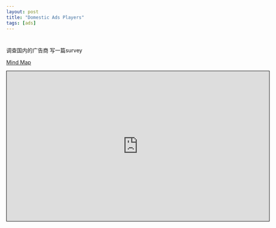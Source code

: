 ```yaml
---
layout: post
title: "Domestic Ads Players"
tags: [ads]
---
```

#
调查国内的广告商
写一篇survey 
 
<div class="mindmap">
  <p class="heading">
    <a href="http://app.wisemapping.com/c/maps/108563/public">Mind Map</a>
  </p>
  <div class="content">
    <iframe style="width:700px;height:400px;border: 1px solid black" src="http://app.wisemapping.com/c/maps/108563/embed?zoom=1"> </iframe>
  </div>
</div>

